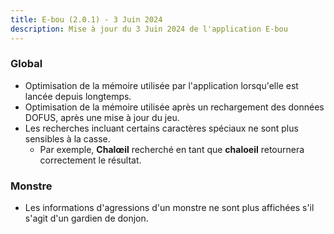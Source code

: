 ```yaml
---
title: E-bou (2.0.1) - 3 Juin 2024
description: Mise à jour du 3 Juin 2024 de l'application E-bou
---
```

### Global
- Optimisation de la mémoire utilisée par l'application lorsqu'elle est lancée depuis longtemps.
- Optimisation de la mémoire utilisée après un rechargement des données DOFUS, après une mise à jour du jeu.
- Les recherches incluant certains caractères spéciaux ne sont plus sensibles à la casse. 
  - Par exemple, **Chalœil** recherché en tant que **chaloeil** retournera correctement le résultat.
### Monstre
- Les informations d'agressions d'un monstre ne sont plus affichées s'il s'agit d'un gardien de donjon.
